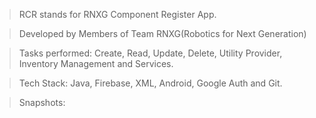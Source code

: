 > RCR stands for RNXG Component Register App.

> Developed by Members of Team RNXG(Robotics for Next Generation)

> Tasks performed: Create, Read, Update, Delete, Utility Provider, Inventory Management and Services.

> Tech Stack: Java, Firebase, XML, Android, Google Auth and Git.

> Snapshots:

<picture>
  <source media="(prefers-color-scheme: light)" srcset="https://user-images.githubusercontent.com/80333681/233867390-5900e2ea-a646-4bb1-8975-5e7be3f37984.jpg">
  <source media="(prefers-color-scheme: light)" srcset="https://user-images.githubusercontent.com/80333681/233867393-b2e0f650-50e5-4104-9c62-ed15393b3d37.jpg">
  <source media="(prefers-color-scheme: light)" srcset="https://user-images.githubusercontent.com/80333681/233867395-98c06053-d471-4e4a-9307-e1cc17c0fa74.jpg">
  
   <source media="(prefers-color-scheme: light)" srcset="https://user-images.githubusercontent.com/80333681/233867396-918cd9cb-32da-482e-bb24-c33de2801987.jpg">
   <source media="(prefers-color-scheme: light)" srcset="https://user-images.githubusercontent.com/80333681/233867398-7c373e6a-3cb1-4fd4-954a-7af620d304b4.jpg">
 
</picture>

